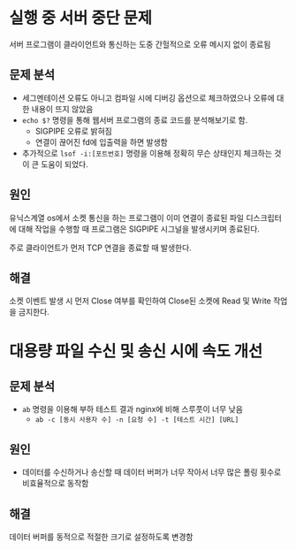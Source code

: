 # 실행 중 서버 중단 문제

서버 프로그램이 클라이언트와 통신하는 도중 간헐적으로 오류 메시지 없이 종료됨

## 문제 분석

- 세그멘테이션 오류도 아니고 컴파일 시에 디버깅 옵션으로 체크하였으나 오류에 대한 내용이 뜨지 않았음
- `echo $?` 명령을 통해 웹서버 프로그램의 종료 코드를 분석해보기로 함.
    - SIGPIPE 오류로 밝혀짐
    - 연결이 끊어진 fd에 입출력을 하면 발생함
- 추가적으로 `lsof -i:[포트번호]` 명령을 이용해 정확히 무슨 상태인지 체크하는 것이 큰 도움이 되었다.

## 원인

유닉스계열 os에서 소켓 통신을 하는 프로그램이 이미 연결이 종료된 파일 디스크립터에 대해 작업을 수행할 때 프로그램은 SIGPIPE 시그널을 발생시키며 종료된다.

주로 클라이언트가 먼저 TCP 연결을 종료할 때 발생한다.

## 해결

소켓 이벤트 발생 시 먼저 Close 여부를 확인하여 Close된 소켓에 Read 및 Write 작업을 금지한다.

# 대용량 파일 수신 및 송신 시에 속도 개선

## 문제 분석

- `ab` 명령을 이용해 부하 테스트 결과 nginx에 비해 스루풋이 너무 낮음
    - `ab -c [동시 사용자 수] -n [요청 수] -t [테스트 시간] [URL]`

## 원인

- 데이터를 수신하거나 송신할 때 데이터 버퍼가 너무 작아서 너무 많은 폴링 횟수로 비효율적으로 동작함

## 해결

데이터 버퍼를 동적으로 적절한 크기로 설정하도록 변경함